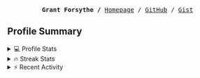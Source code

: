 <p><pre align="center"><strong>Grant Forsythe /</strong> <a href="https://www.grantwforsythe.com/">Homepage</a> / <a href="https://github.com/grantwforsythe">GitHub</a> / <a href="https://gist.github.com/grantwforsythe">Gist</a></pre></p>
 
<h2 align="left">Profile Summary</h2>
<details>
    <summary>💻 Profile Stats</summary>
    <div align="center">
        <img alt="GitHub stats" src="https://github-readme-stats.vercel.app/api?username=grantwforsythe&count_private=true&show_icons=true&hide=stars&border_radius=7&include_all_commits=true&hide_rank=true&custom_title=Grant%27s%20GitHub%20Stats">
        <img alt="Top languages" src="https://github-readme-stats.vercel.app/api/top-langs/?username=grantwforsythe&hide=jupyter+notebook,vim+script&layout=compact&langs_count=6">
    </div>
    <p style="font-size: 11px;" align="center">
        <strong>Note:</strong> Top languages is only a metric of the languages my public code consists of and doesn't reflect experience or skill level.
    </p>
</details>

<details>
    <summary>🔥 Streak Stats</summary>
        <div align="center">
            <img alt="Streak stats" src="https://github-readme-streak-stats.herokuapp.com/?user=grantwforsythe">
        </div>
</details>

 <details>
    <summary>⚡ Recent Activity</summary>
    
  <!--START_SECTION:activity-->
1. 💪 Opened PR [#22](https://github.com/apratimshukla6/RiRa/pull/22) in [apratimshukla6/RiRa](https://github.com/apratimshukla6/RiRa)
2. 🗣 Commented on [#6](https://github.com/apratimshukla6/RiRa/issues/6) in [apratimshukla6/RiRa](https://github.com/apratimshukla6/RiRa)
3. 💪 Opened PR [#19](https://github.com/apratimshukla6/RiRa/pull/19) in [apratimshukla6/RiRa](https://github.com/apratimshukla6/RiRa)
4. ❗️ Closed issue [#4943](https://github.com/pypa/pipenv/issues/4943) in [pypa/pipenv](https://github.com/pypa/pipenv)
5. 🗣 Commented on [#4943](https://github.com/pypa/pipenv/issues/4943) in [pypa/pipenv](https://github.com/pypa/pipenv)
  <!--END_SECTION:activity-->
    
 </details>
